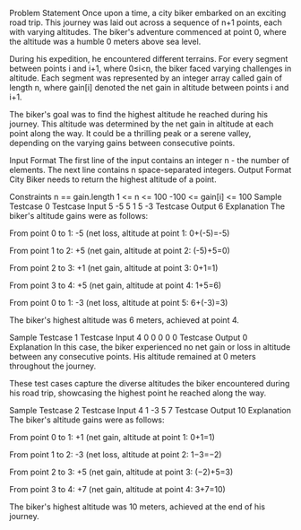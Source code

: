 Problem Statement
Once upon a time, a city biker embarked on an exciting road trip. This journey was laid out across a sequence of n+1 points, each with varying altitudes. The biker's adventure commenced at point 0, where the altitude was a humble 0 meters above sea level.

During his expedition, he encountered different terrains. For every segment between points i and i+1, where 0≤i<n, the biker faced varying challenges in altitude. Each segment was represented by an integer array called gain of length n, where gain[i] denoted the net gain in altitude between points i and i+1.

The biker's goal was to find the highest altitude he reached during his journey. This altitude was determined by the net gain in altitude at each point along the way. It could be a thrilling peak or a serene valley, depending on the varying gains between consecutive points.

Input Format
The first line of the input contains an integer n  - the number of elements.
The next  line contains n space-separated integers.
Output Format
City Biker needs to return the highest altitude of a point.

Constraints
n == gain.length
1 <= n <= 100
-100 <= gain[i] <= 100
Sample Testcase 0
Testcase Input
5
-5 5 1 5 -3
Testcase Output
6
Explanation
The biker's altitude gains were as follows:



From point 0 to 1: -5 (net loss, altitude at point 1: 0+(-5)=-5)

From point 1 to 2: +5 (net gain, altitude at point 2: (-5)+5=0)

From point 2 to 3: +1 (net gain, altitude at point 3: 0+1=1)

From point 3 to 4: +5 (net gain, altitude at point 4: 1+5=6)

From point 0 to 1: -3 (net loss, altitude at point 5: 6+(-3)=3)


The biker's highest altitude was 6 meters, achieved at point 4.

Sample Testcase 1
Testcase Input
4
0 0 0 0 0
Testcase Output
0
Explanation
In this case, the biker experienced no net gain or loss in altitude between any consecutive points. His altitude remained at 0 meters throughout the journey.


These test cases capture the diverse altitudes the biker encountered during his road trip, showcasing the highest point he reached along the way.

Sample Testcase 2
Testcase Input
4
1 -3 5 7
Testcase Output
10
Explanation
The biker's altitude gains were as follows:



From point 0 to 1: +1 (net gain, altitude at point 1: 0+1=1)

From point 1 to 2: -3 (net loss, altitude at point 2: 1−3=−2)

From point 2 to 3: +5 (net gain, altitude at point 3: (−2)+5=3)

From point 3 to 4: +7 (net gain, altitude at point 4: 3+7=10)


The biker's highest altitude was 10 meters, achieved at the end of his journey.